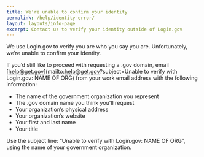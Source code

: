 ```yaml
---
title: We're unable to confirm your identity
permalink: /help/identity-error/
layout: layouts/info-page
excerpt: Contact us to verify your identity outside of Login.gov
---
```

 
We use Login.gov to verify you are who you say you are. Unfortunately, we’re unable to confirm your identity.

If you’d still like to proceed with requesting a .gov domain, email [help@get.gov](mailto:help@get.gov?subject=Unable to verify with Login.gov: NAME OF ORG) from your work email address with the following information:

- The name of the government organization you represent
- The .gov domain name you think you'll request
- Your organization’s physical address
- Your organization’s website
- Your first and last name
- Your title

Use the subject line: “Unable to verify with Login.gov: NAME OF ORG”, using the name of your government organization.
